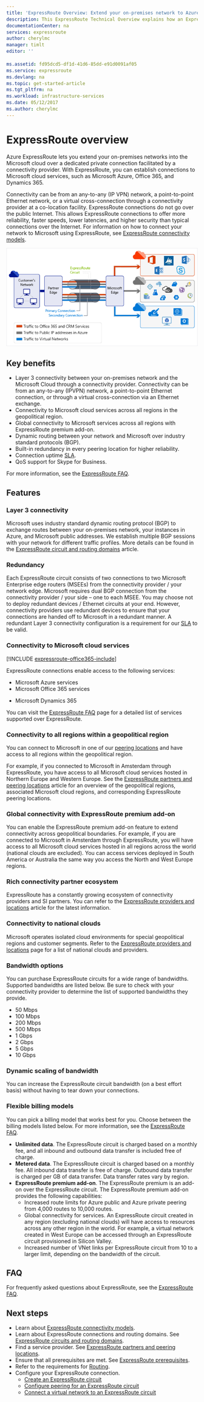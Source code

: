 ```yaml
---
title: 'ExpressRoute Overview: Extend your on-premises network to Azure over a dedicated private connection | Azure'
description: This ExpressRoute Technical Overview explains how an ExpressRoute connection works to extend your on-premises network to Azure over a dedicated private connection.
documentationCenter: na
services: expressroute
author: cherylmc
manager: timlt
editor: ''

ms.assetid: fd95dcd5-df1d-41d6-85dd-e91d0091af05
ms.service: expressroute
ms.devlang: na
ms.topic: get-started-article
ms.tgt_pltfrm: na
ms.workload: infrastructure-services
ms.date: 05/12/2017
ms.author: cherylmc
---
```


# ExpressRoute overview
Azure ExpressRoute lets you extend your on-premises networks into the Microsoft cloud over a dedicated private connection facilitated by a connectivity provider. With ExpressRoute, you can establish connections to Microsoft cloud services, such as Microsoft Azure, Office 365, and Dynamics 365.

Connectivity can be from an any-to-any (IP VPN) network, a point-to-point Ethernet network, or a virtual cross-connection through a connectivity provider at a co-location facility. ExpressRoute connections do not go over the public Internet. This allows ExpressRoute connections to offer more reliability, faster speeds, lower latencies, and higher security than typical connections over the Internet. For information on how to connect your network to Microsoft using ExpressRoute, see [ExpressRoute connectivity models](./expressroute-connectivity-models.md).

![](./media/expressroute-introduction/expressroute-connection-overview.png)

## Key benefits

- Layer 3 connectivity between your on-premises network and the Microsoft Cloud through a connectivity provider. Connectivity can be from an any-to-any (IPVPN) network, a point-to-point Ethernet connection, or through a virtual cross-connection via an Ethernet exchange.
- Connectivity to Microsoft cloud services across all regions in the geopolitical region.
- Global connectivity to Microsoft services across all regions with ExpressRoute premium add-on.
- Dynamic routing between your network and Microsoft over industry standard protocols (BGP).
- Built-in redundancy in every peering location for higher reliability.
- Connection uptime [SLA](https://www.azure.cn/support/legal/sla/).
- QoS support for Skype for Business.

For more information, see the [ExpressRoute FAQ](./expressroute-faqs.md).

## Features

### Layer 3 connectivity
Microsoft uses industry standard dynamic routing protocol (BGP) to exchange routes between your on-premises network, your instances in Azure, and Microsoft public addresses.  We establish multiple BGP sessions with your network for different traffic profiles. More details can be found in the [ExpressRoute circuit and routing domains](./expressroute-circuit-peerings.md) article.

### Redundancy
Each ExpressRoute circuit consists of two connections to two Microsoft Enterprise edge routers (MSEEs) from the connectivity provider / your network edge. Microsoft requires dual BGP connection from the connectivity provider / your side – one to each MSEE. You may choose not to deploy redundant devices / Ethernet circuits at your end. However, connectivity providers use redundant devices to ensure that your connections are handed off to Microsoft in a redundant manner. A redundant Layer 3 connectivity configuration is a requirement for our [SLA](https://www.azure.cn/support/legal/sla/) to be valid.

### Connectivity to Microsoft cloud services

[!INCLUDE [expressroute-office365-include](../../includes/expressroute-office365-include.md)]

ExpressRoute connections enable access to the following services:

- Microsoft Azure services
- Microsoft Office 365 services
* Microsoft Dynamics 365

You can visit the [ExpressRoute FAQ](./expressroute-faqs.md) page for a detailed list of services supported over ExpressRoute.

### Connectivity to all regions within a geopolitical region
You can connect to Microsoft in one of our [peering locations](./expressroute-locations.md) and have access to all regions within the geopolitical region. 

For example, if you connected to Microsoft in Amsterdam through ExpressRoute, you have access to all Microsoft cloud services hosted in Northern Europe and Western Europe. See the [ExpressRoute partners and peering locations](expressroute-locations.md) article for an overview of the geopolitical regions, associated Microsoft cloud regions, and corresponding ExpressRoute peering locations.

### Global connectivity with ExpressRoute premium add-on
You can enable the ExpressRoute premium add-on feature to extend connectivity across geopolitical boundaries. For example, if you are connected to Microsoft in Amsterdam through ExpressRoute, you will have access to all Microsoft cloud services hosted in all regions across the world (national clouds are excluded). You can access services deployed in South America or Australia the same way you access the North and West Europe regions.

### Rich connectivity partner ecosystem
ExpressRoute has a constantly growing ecosystem of connectivity providers and SI partners. You can refer to the [ExpressRoute providers and locations](./expressroute-locations.md) article for the latest information.

### Connectivity to national clouds
Microsoft operates isolated cloud environments for special geopolitical regions and customer segments. Refer to the [ExpressRoute providers and locations](./expressroute-locations.md) page for a list of national clouds and providers.

### Bandwidth options
You can purchase ExpressRoute circuits for a wide range of bandwidths. Supported bandwidths are listed below. Be sure to check with your connectivity provider to determine the list of supported bandwidths they provide.

- 50 Mbps
- 100 Mbps
- 200 Mbps
- 500 Mbps
- 1 Gbps
- 2 Gbps
- 5 Gbps
- 10 Gbps

### Dynamic scaling of bandwidth
You can increase the ExpressRoute circuit bandwidth (on a best effort basis) without having to tear down your connections. 

### Flexible billing models
You can pick a billing model that works best for you. Choose between the billing models listed below. For more information, see the [ExpressRoute FAQ](./expressroute-faqs.md).

- **Unlimited data**. The ExpressRoute circuit is charged based on a monthly fee, and all inbound and outbound data transfer is included free of charge. 
- **Metered data**. The ExpressRoute circuit is charged based on a monthly fee. All inbound data transfer is free of charge. Outbound data transfer is charged per GB of data transfer. Data transfer rates vary by region.
- **ExpressRoute premium add-on**. The ExpressRoute premium is an add-on over the ExpressRoute circuit. The ExpressRoute premium add-on provides the following capabilities: 
    - Increased route limits for Azure public and Azure private peering from 4,000 routes to 10,000 routes.
    - Global connectivity for services. An ExpressRoute circuit created in any region (excluding national clouds) will have access to resources across any other region in the world. For example, a virtual network created in West Europe can be accessed through an ExpressRoute circuit provisioned in Silicon Valley.
    - Increased number of VNet links per ExpressRoute circuit from 10 to a larger limit, depending on the bandwidth of the circuit.

## FAQ

For frequently asked questions about ExpressRoute, see the [ExpressRoute FAQ](./expressroute-faqs.md).

## Next steps

- Learn about [ExpressRoute connectivity models](./expressroute-connectivity-models.md).
- Learn about ExpressRoute connections and routing domains. See [ExpressRoute circuits and routing domains](./expressroute-circuit-peerings.md).
- Find a service provider. See [ExpressRoute partners and peering locations](./expressroute-locations.md).
- Ensure that all prerequisites are met. See [ExpressRoute prerequisites](./expressroute-prerequisites.md).
- Refer to the requirements for [Routing](./expressroute-routing.md).
- Configure your ExpressRoute connection.
    - [Create an ExpressRoute circuit](./expressroute-howto-circuit-portal-resource-manager.md)
    - [Configure peering for an ExpressRoute circuit](./expressroute-howto-routing-portal-resource-manager.md)
    - [Connect a virtual network to an ExpressRoute circuit](./expressroute-howto-linkvnet-portal-resource-manager.md)
